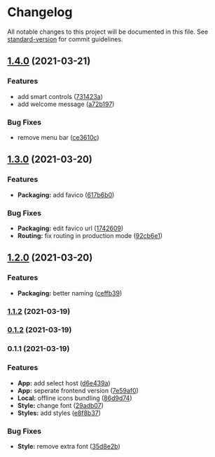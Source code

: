 # Changelog

All notable changes to this project will be documented in this file. See [standard-version](https://github.com/conventional-changelog/standard-version) for commit guidelines.

## [1.4.0](https://github.com/mamr-moussa/bmeet/compare/v1.3.0...v1.4.0) (2021-03-21)


### Features

* add smart controls ([731423a](https://github.com/mamr-moussa/bmeet/commit/731423a4a33bd438090deb6e327110a422d6b587))
* add welcome message ([a72b197](https://github.com/mamr-moussa/bmeet/commit/a72b197eef952ec079a1e37c96577ef4ec4b2fc6))


### Bug Fixes

* remove menu bar ([ce3610c](https://github.com/mamr-moussa/bmeet/commit/ce3610c83d4b5ae94acbfe77ab19e40fb5d5dfb0))

## [1.3.0](https://github.com/mamr-moussa/bmeet/compare/v1.2.0...v1.3.0) (2021-03-20)


### Features

* **Packaging:** add favico ([617b6b0](https://github.com/mamr-moussa/bmeet/commit/617b6b0e70f5a9fb067db2e0c4daff47227a907b))


### Bug Fixes

* **Packaging:** edit favico url ([1742609](https://github.com/mamr-moussa/bmeet/commit/174260995b88797f5bf03a0bdc9cdfd125d09383))
* **Routing:** fix routing in production mode ([92cb6e1](https://github.com/mamr-moussa/bmeet/commit/92cb6e19f6fbb9f15d3cf5574a363a21dffca929))

## [1.2.0](https://github.com/mamr-moussa/bmeet/compare/v1.1.2...v1.2.0) (2021-03-20)


### Features

* **Packaging:** better naming ([ceffb39](https://github.com/mamr-moussa/bmeet/commit/ceffb3986cd5c6a9b5e8c584c66d3b349c519c3a))

### [1.1.2](https://github.com/mamr-moussa/bmeet/compare/v0.1.2...v1.1.2) (2021-03-19)

### [0.1.2](https://github.com/mamr-moussa/bmeet/compare/v0.1.1...v0.1.2) (2021-03-19)

### 0.1.1 (2021-03-19)


### Features

* **App:** add select host ([d6e439a](https://github.com/mamr-moussa/bmeet/commit/d6e439aab94b5fe6e85e182280013c7cad0faabe))
* **App:** seperate frontend version ([7e59af0](https://github.com/mamr-moussa/bmeet/commit/7e59af04e3a86491b8117f34c4e562747476f081))
* **Local:** offline icons bundling ([86d9d74](https://github.com/mamr-moussa/bmeet/commit/86d9d74504970fbdc3190bf8d3a7bb9d7661818c))
* **Style:** change font ([29adb07](https://github.com/mamr-moussa/bmeet/commit/29adb07ae9055206aa8f0f9aef1f6f96deedbd04))
* **Styles:** add styles ([e8f8b37](https://github.com/mamr-moussa/bmeet/commit/e8f8b37ecbf953621080ad0891c8b0cbde531b95))


### Bug Fixes

* **Style:** remove extra font ([35d8e2b](https://github.com/mamr-moussa/bmeet/commit/35d8e2b6575e55ba33d981e5f9aaea96bf24ded8))
